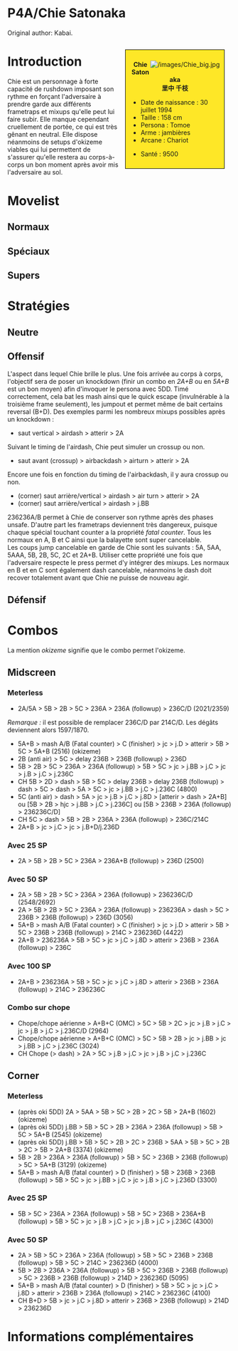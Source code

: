 # P4A/Chie Satonaka

Original author: Kabai.

<div style="float:right; border: 1px black solid; background-color: #FEE727; width: 40%; margin:15px; padding:10px">
<div style="float:right">

![](/images/Chie_big.jpg "/images/Chie_big.jpg")

</div>
<div>
<center>

**Chie Satonaka**  
**里中 千枝**  
  

</center>

- Date de naissance : 30 juillet 1994
- Taille : 158 cm
- Persona : Tomoe
- Arme : jambières
- Arcane : Chariot

<!-- -->

- Santé : 9500

</div>
</div>

# Introduction

Chie est un personnage à forte capacité de rushdown imposant son rythme
en forçant l'adversaire à prendre garde aux différents frametraps et
mixups qu'elle peut lui faire subir. Elle manque cependant cruellement
de portée, ce qui est très gênant en neutral. Elle dispose néanmoins de
setups d'okizeme viables qui lui permettent de s'assurer qu'elle restera
au corps-à-corps un bon moment après avoir mis l'adversaire au sol.

# Movelist

## Normaux

## Spéciaux

## Supers

# Stratégies

## Neutre

## Offensif

L'aspect dans lequel Chie brille le plus. Une fois arrivée au corps à
corps, l'objectif sera de poser un knockdown (finir un combo en *2A+B*
ou en *5A+B* est un bon moyen) afin d'invoquer le persona avec 5DD. Timé
correctement, cela bat les mash ainsi que le quick escape (invulnérable
à la troisième frame seulement), les jumpout et permet même de bait
certains reversal (B+D). Des exemples parmi les nombreux mixups
possibles après un knockdown :

- saut vertical \> airdash \> atterir \> 2A

Suivant le timing de l'airdash, Chie peut simuler un crossup ou non.

- saut avant (crossup) \> airbackdash \> airturn \> atterir \> 2A

Encore une fois en fonction du timing de l'airbackdash, il y aura
crossup ou non.

- (corner) saut arrière/vertical \> airdash \> air turn \> atterir \> 2A
- (corner) saut arrière/vertical \> airdash \> j.BB

236236A/B permet à Chie de conserver son rythme après des phases unsafe.
D'autre part les frametraps deviennent très dangereux, puisque chaque
spécial touchant counter a la propriété *fatal counter*. Tous les
normaux en A, B et C ainsi que la balayette sont super cancelable.  
Les coups jump cancelable en garde de Chie sont les suivants : 5A, 5AA,
5AAA, 5B, 2B, 5C, 2C et 2A+B. Utiliser cette propriété une fois que
l'adversaire respecte le press permet d'y intégrer des mixups. Les
normaux en B et en C sont également dash cancelable, néanmoins le dash
doit recover totalement avant que Chie ne puisse de nouveau agir.

## Défensif

# Combos

La mention *okizeme* signifie que le combo permet l'okizeme.

## Midscreen

### Meterless

- 2A/5A \> 5B \> 2B \> 5C \> 236A \> 236A (followup) \> 236C/D
  (2021/2359)

*Remarque :* il est possible de remplacer 236C/D par 214C/D. Les dégâts
deviennent alors 1597/1870.

- 5A+B \> mash A/B (Fatal counter) \> C (finisher) \> jc \> j.D \>
  atterir \> 5B \> 5C \> 5A+B (2516) (okizeme)
- 2B (anti air) \> 5C \> delay 236B \> 236B (followup) \> 236D
- 5B \> 2B \> 5C \> 236A \> 236A (followup) \> 5B \> 5C \> jc \> j.BB \>
  j.C \> jc \> j.B \> j.C \> j.236C
- CH 5B \> 2D \> dash \> 5B \> 5C \> delay 236B \> delay 236B (followup)
  \> dash \> 5C \> dash \> 5A \> 5C \> jc \> j.BB \> j.C \> j.236C
  (4800)
- 5C (anti air) \> dash \> 5A \> jc \> j.B \> j.C \> j.8D \> \[atterir
  \> dash \> 2A+B\] ou \[5B \> 2B \> hjc \> j.BB \> j.C \> j.236C\] ou
  \[5B \> 236B \> 236A (followup) \> 236236C/D\]
- CH 5C \> dash \> 5B \> 2B \> 236A \> 236A (followup) \> 236C/214C
- 2A+B \> jc \> j.C \> jc \> j.B+D/j.236D

### Avec 25 SP

- 2A \> 5B \> 2B \> 5C \> 236A \> 236A+B (followup) \> 236D (2500)

### Avec 50 SP

- 2A \> 5B \> 2B \> 5C \> 236A \> 236A (followup) \> 236236C/D
  (2548/2692)
- 2A \> 5B \> 2B \> 5C \> 236A \> 236A (followup) \> 236236A \> dash \>
  5C \> 236B \> 236B (followup) \> 236D (3056)
- 5A+B \> mash A/B (Fatal counter) \> C (finisher) \> jc \> j.D \>
  atterir \> 5B \> 5C \> 236B \> 236B (followup) \> 214C \> 236236D
  (4422)
- 2A+B \> 236236A \> 5B \> 5C \> jc \> j.C \> j.8D \> atterir \> 236B \>
  236A (followup) \> 236C

### Avec 100 SP

- 2A+B \> 236236A \> 5B \> 5C \> jc \> j.C \> j.8D \> atterir \> 236B \>
  236A (followup) \> 214C \> 236236C

### Combo sur chope

- Chope/chope aérienne \> A+B+C (OMC) \> 5C \> 5B \> 2C \> jc \> j.B \>
  j.C \> jc \> j.B \> j.C \> j.236C/D (2964)
- Chope/chope aérienne \> A+B+C (OMC) \> 5C \> 5B \> 2B \> jc \> j.BB \>
  jc \> j.BB \> j.C \> j.236C (3024)
- CH Chope (\> dash) \> 2A \> 5C \> j.B \> j.C \> jc \> j.B \> j.C \>
  j.236C

## Corner

### Meterless

- (après oki 5DD) 2A \> 5AA \> 5B \> 5C \> 2B \> 2C \> 5B \> 2A+B (1602)
  (okizeme)
- (après oki 5DD) j.BB \> 5B \> 5C \> 2B \> 236A \> 236A (followup) \>
  5B \> 5C \> 5A+B (2545) (okizeme)
- (après oki 5DD) j.BB \> 5B \> 5C \> 2B \> 2C \> 236B \> 5AA \> 5B \>
  5C \> 2B \> 2C \> 5B \> 2A+B (3374) (okizeme)
- 5B \> 2B \> 236A \> 236A (followup) \> 5B \> 5C \> 236B \> 236B
  (followup) \> 5C \> 5A+B (3129) (okizeme)
- 5A+B \> mash A/B (fatal counter) \> D (finisher) \> 5B \> 236B \> 236B
  (followup) \> 5B \> 5C \> jc \> j.BB \> j.C \> jc \> j.B \> j.C \>
  j.236D (3300)

### Avec 25 SP

- 5B \> 5C \> 236A \> 236A (followup) \> 5B \> 5C \> 236B \> 236A+B
  (followup) \> 5B \> 5C \> jc \> j.B \> j.C \> jc \> j.B \> j.C \>
  j.236C (4300)

### Avec 50 SP

- 2A \> 5B \> 5C \> 236A \> 236A (followup) \> 5B \> 5C \> 236B \> 236B
  (followup) \> 5B \> 5C \> 214C \> 236236D (4000)
- 5B \> 2B \> 236A \> 236A (followup) \> 5B \> 5C \> 236B \> 236B
  (followup) \> 5C \> 236B \> 236B (followup) \> 214D \> 236236D (5095)
- 5A+B \> mash A/B (fatal counter) \> D (finisher) \> 5B \> 5C \> jc \>
  j.C \> j.8D \> atterir \> 236B \> 236A (followup) \> 214C \> 236236C
  (4100)
- CH B+D \> 5B \> jc \> j.C \> j.8D \> atterir \> 236B \> 236B
  (followup) \> 214D \> 236236D

# Informations complémentaires
